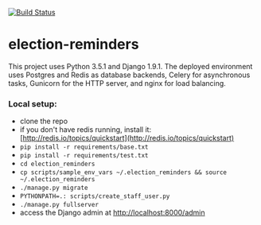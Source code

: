 [![Build Status](https://travis-ci.org/raphaelmerx/election-reminders.svg?branch=master)](https://travis-ci.org/raphaelmerx/election-reminders)

# election-reminders

This project uses Python 3.5.1 and Django 1.9.1. The deployed environment uses Postgres and Redis as database backends,
     Celery for asynchronous tasks, Gunicorn for the HTTP server, and nginx for load balancing.

### Local setup:

* clone the repo
* if you don't have redis running, install it: [http://redis.io/topics/quickstart](http://redis.io/topics/quickstart)
* `pip install -r requirements/base.txt`
* `pip install -r requirements/test.txt`
* `cd election_reminders`
* `cp scripts/sample_env_vars ~/.election_reminders && source ~/.election_reminders`
* `./manage.py migrate`
* `PYTHONPATH=.: scripts/create_staff_user.py`
* `./manage.py fullserver`
* access the Django admin at [http://localhost:8000/admin](http://localhost:8000/admin)
